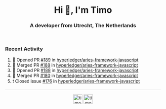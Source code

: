 <h1 align="center">Hi 👋, I'm Timo</h1>
<h3 align="center">A developer from Utrecht, The Netherlands</h3>
<br/>
<!-- https://github.com/rahuldkjain/github-profile-readme-generator --!>

<!--  <p align="left"><img src="https://github-readme-stats.vercel.app/api?username=timoglastra&show_icons=true&count_private=true&" alt="timoglastra" /></p> --!>

<!--
Github language stats
<p align="left"><img src="https://github-readme-stats.vercel.app/api/top-langs/?username=timoglastra&layout=compact" alt="timoglastra" /><p>
-->

<!-- Codestats language stats -->
<!-- <p align="left"><img src="https://codestats-readme.vercel.app/api/top-langs/?username=timoglastra&layout=compact&language_count=12" alt="timoglastra" /><p>    --!>
  
<h3>Recent Activity</h3>

<!--START_SECTION:activity-->
1. 💪 Opened PR [#189](https://github.com/hyperledger/aries-framework-javascript/pull/189) in [hyperledger/aries-framework-javascript](https://github.com/hyperledger/aries-framework-javascript)
2. 🎉 Merged PR [#188](https://github.com/hyperledger/aries-framework-javascript/pull/188) in [hyperledger/aries-framework-javascript](https://github.com/hyperledger/aries-framework-javascript)
3. 💪 Opened PR [#188](https://github.com/hyperledger/aries-framework-javascript/pull/188) in [hyperledger/aries-framework-javascript](https://github.com/hyperledger/aries-framework-javascript)
4. 🎉 Merged PR [#180](https://github.com/hyperledger/aries-framework-javascript/pull/180) in [hyperledger/aries-framework-javascript](https://github.com/hyperledger/aries-framework-javascript)
5. ❗️ Closed issue [#176](https://github.com/hyperledger/aries-framework-javascript/issues/176) in [hyperledger/aries-framework-javascript](https://github.com/hyperledger/aries-framework-javascript)
<!--END_SECTION:activity-->

---

<p align="center">
<a href="https://twitter.com/timoglastra" target="blank"><img align="center" src="https://cdn.jsdelivr.net/npm/simple-icons@3.0.1/icons/twitter.svg" alt="timoglastra" height="30" width="30" /></a>
<a href="https://linkedin.com/in/timoglastra" target="blank"><img align="center" src="https://cdn.jsdelivr.net/npm/simple-icons@3.0.1/icons/linkedin.svg" alt="timoglastra" height="30" width="30" /></a>
</p>



